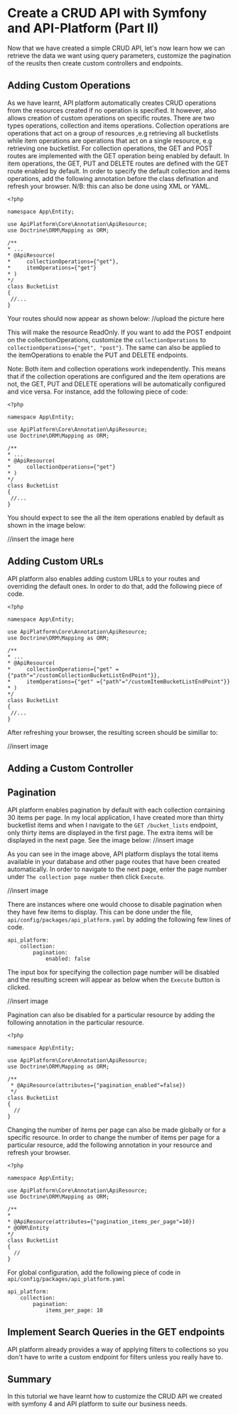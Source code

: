 # Create a CRUD API with Symfony and API-Platform (Part II)

Now that we have created a simple CRUD API, let's now learn how we can retrieve the data we want using query parameters, customize the pagination of the reuslts then create custom controllers and endpoints.

## Adding Custom Operations
 As we have learnt, API platform automatically creates CRUD operations from the resources created if no operation is specified. It however, also allows creation of custom operations on specific routes. There are two types operations, collection and items operations. Collection operations are operations that act on a group of resources ,e.g retrieving all bucketlists while item operations are operations that act on a single resource, e.g retrieving one bucketlist. For collection operations, the GET and POST routes are implemented with the GET operation being enabled by default. In item operations, the GET, PUT and DELETE routes are defined with the GET route enabled by default. In order to specify the default collection and items operations, add the following annotation before the class defination and refresh your browser. N/B: this can also be done using XML or YAML.
 
 ```
<?php

namespace App\Entity;

use ApiPlatform\Core\Annotation\ApiResource;
use Doctrine\ORM\Mapping as ORM;

/**
 * ...
 * @ApiResource(
 *     collectionOperations={"get"},
 *     itemOperations={"get"}
 * )
 */
class BucketList
{
  //...
}
```
Your routes should now appear as shown below:
//upload the picture here

This will make the resource ReadOnly. If you want to add the POST endpoint on the collectionOperations, customize the `collectionOperations` to  `collectionOperations={"get", "post"}`. The same can also be applied to the itemOperations to enable the PUT and DELETE endpoints. 

Note: Both item and collection operations work independently. This means that if the collection operations are configured and the item operations are not, the GET, PUT and DELETE operations will be automatically configured and vice versa. For instance, add the following piece of code:

 ```
<?php

namespace App\Entity;

use ApiPlatform\Core\Annotation\ApiResource;
use Doctrine\ORM\Mapping as ORM;

/**
 * ...
 * @ApiResource(
 *     collectionOperations={"get"}
 * )
 */
class BucketList
{
  //...
}
```

You should expect to see the all the item operations enabled by default as shown in the image below:

//insert the image here

## Adding Custom URLs

API platform also enables adding custom URLs to your routes and overriding the default ones. In order to do that, add the following piece of code.

 ```
<?php

namespace App\Entity;

use ApiPlatform\Core\Annotation\ApiResource;
use Doctrine\ORM\Mapping as ORM;

/**
 * ...
 * @ApiResource(
 *     collectionOperations={"get" ={"path"="/customCollectionBucketListEndPoint"}},
 *     itemOperations={"get" ={"path"="/customItemBucketListEndPoint"}}
 * )
 */
class BucketList
{
  //...
}
```
After refreshing your browser, the resulting screen should be simillar to:

//insert image

## Adding a Custom Controller

## Pagination
API platform enables pagination by default with each collection containing 30 items per page. In my local application, I have created more than thirty bucketlist items and when I navigate to the `GET /bucket_lists` endpoint, only thirty items are displayed in the first page. The extra items will be displayed in the next page. See the image below:
//insert image

As you can see in the image above, API platform displays the total items available in your database and other page routes that have been created automatically. In order to navigate to the next page, enter the page number under `The collection page number` then click `Execute`.

//insert image

There are instances where one would choose to disable pagination when they have few items to display. This can be done under the file, `api/config/packages/api_platform.yaml` by adding the following few lines of code. 
```
api_platform:
    collection:
        pagination:
            enabled: false
```

The input box for specifying the collection page number will be disabled and the resulting screen will appear as below when the `Execute` button is clicked. 

//insert image

Pagination can also be disabled for a particular resource by adding the following annotation in the particular resource. 
```
<?php

namespace App\Entity;

use ApiPlatform\Core\Annotation\ApiResource;
use Doctrine\ORM\Mapping as ORM;

/**
 * @ApiResource(attributes={"pagination_enabled"=false})
 */
class BucketList
{
  //
}
```

Changing the number of items per page can also be made globally or for a specific resource. In order to change the number of items per page for a particular resource, add the following annotation in your resource and refresh your browser. 

```
<?php

namespace App\Entity;

use ApiPlatform\Core\Annotation\ApiResource;
use Doctrine\ORM\Mapping as ORM;

/**
*
* @ApiResource(attributes={"pagination_items_per_page"=10})
* @ORM\Entity
*/
class BucketList
{ 
  //
}
```

For global configuration, add the following piece of code in `api/config/packages/api_platform.yaml`

```
api_platform:
    collection:
        pagination:
            items_per_page: 10
 ```
 
 ## Implement Search Queries in the GET endpoints
 API platform already provides a way of applying filters to collections so you don't have to write a custom endpoint for filters unless you really have to.  


 ## Summary
 In this tutorial we have learnt how to customize the CRUD API we created with symfony 4 and API platform to suite our business needs.



